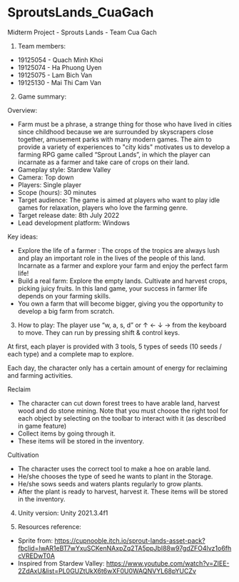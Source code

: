 # SproutsLands_CuaGach
Midterm Project - Sprouts Lands - Team Cua Gach

1. Team members:
- 19125054 - Quach Minh Khoi
- 19125074 - Ha Phuong Uyen
- 19125075 - Lam Bich Van
- 19125130 - Mai Thi Cam Van

2. Game summary:

Overview:
- Farm must be a phrase, a strange thing for those who have lived in cities since childhood because we are surrounded by skyscrapers close together, amusement parks with many modern games. The aim to provide a variety of experiences to "city kids" motivates us to develop a farming RPG game called “Sprout Lands”, in which the player can incarnate as a farmer and take care of crops on their land. 
- Gameplay style: Stardew Valley
- Camera: Top down 
- Players: Single player 
- Scope (hours): 30 minutes 
- Target audience: The game is aimed at players who want to play idle games for relaxation, players who love the farming genre. 
- Target release date: 8th July 2022 
- Lead development platform: Windows

Key ideas:
- Explore the life of a farmer : The crops of the tropics are always lush and play an important role in the lives of the people of this land. Incarnate as a farmer and explore your farm and enjoy the perfect farm life! 
- Build a real farm: Explore the empty lands. Cultivate and harvest crops, picking juicy fruits. In this land game, your success in farmer life depends on your farming skills. 
- You own a farm that will become bigger, giving you the opportunity to develop a big farm from scratch.

3. How to play:
The player use “w, a, s, d” or ↑ ← ↓ → from the keyboard to move. They can run by pressing shift & control keys.

At first, each player is provided with 3 tools, 5 types of seeds (10 seeds / each type) and a complete map to explore.

Each day, the character only has a certain amount of energy for reclaiming and farming activities.

Reclaim
- The character can cut down forest trees to have arable land, harvest wood and do stone mining. Note that you must choose the right tool for each object by selecting on the toolbar to interact with it (as described in game feature)
- Collect items by going through it.
- These items will be stored in the inventory.

Cultivation
- The character uses the correct tool to make a hoe on arable land.
- He/she chooses the type of seed he wants to plant in the Storage.
- He/she sows seeds and waters plants regularly to grow plants.
- After the plant is ready to harvest, harvest it. These items will be stored in the inventory.
 

4. Unity version: Unity 2021.3.4f1

5. Resources reference:
- Sprite from: https://cupnooble.itch.io/sprout-lands-asset-pack?fbclid=IwAR1eBT7wYxuSCKenNAxpZq2TA5ppJbI88w97gdZFO4lvz1o6fhcVREDwT0A
- Inspired from Stardew Valley: https://www.youtube.com/watch?v=ZIEE-2ZdAxU&list=PL0GUZtUkX6t6wXF0U0WAQNVYL68pYUCZv
